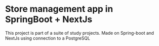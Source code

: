 # Store management app in SpringBoot + NextJs

This project is part of a suite of study projects. Made on Spring-boot and NextJs using connection to a PostgreSQL